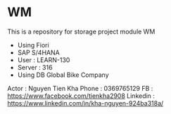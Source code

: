 # WM
This is a repository for storage project module WM  
- Using Fiori
- SAP S/4HANA
- User : LEARN-130
- Server : 316
- Using DB Global Bike Company

Actor : Nguyen Tien Kha
Phone : 0369765129
FB : https://www.facebook.com/tienkha2908
Linkedin : https://www.linkedin.com/in/kha-nguyen-924ba318a/
